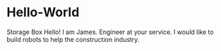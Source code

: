 # Hello-World
Storage Box
Hello! I am James. Engineer at your service.
I would like to build robots to help the construction industry.
